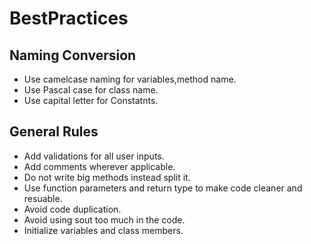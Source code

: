 # BestPractices

## Naming Conversion
- Use camelcase naming for variables,method name.
- Use Pascal case for class name.
- Use capital letter for Constatnts.

## General Rules
- Add validations for all user inputs.
- Add comments wherever applicable.
- Do not write big methods instead split it.
- Use function parameters and return type to make code cleaner and resuable.
- Avoid code duplication.
- Avoid using sout too much in the code.
- Initialize variables and class members.